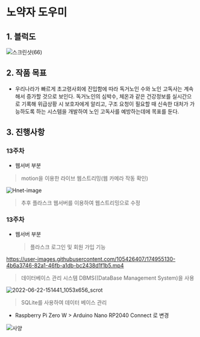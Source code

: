 # 노약자 도우미


## **1. 블럭도**

![스크린샷(66)](https://user-images.githubusercontent.com/105420733/170254203-b201b56a-5249-462b-9ef7-e47de8cbcc74.png)


## **2. 작품 목표**

- 우리나라가 빠르게 초고령사회에 진입함에 따라 독거노인 수와 노인 고독사는 계속해서 증가할 것으로 보인다. 독거노인의 심박수, 체온과 같은 건강정보를 실시간으로 기록해 위급상황 시 보호자에게 알리고, 구조 요청이 필요할 때 신속한 대처가 가능하도록 하는 시스템을 개발하여 노인 고독사를 예방하는데에 목표를 둔다. 


## **3. 진행사항**

### 13주차

* 웹서버 부분
 >motion을 이용한 라이브 웹스트리밍(웹 카메라 작동 확인)


![Hnet-image](https://user-images.githubusercontent.com/105420733/170521420-48f7b16f-75a5-469e-91fe-d81626b120f0.gif)
 >추후 플라스크 웹서버를 이용하여 웹스트리밍으로 수정
  
### 13주차
  
* 웹서버 부분
  >플라스크 로그인 및 회원 가입 기능
  

https://user-images.githubusercontent.com/105426407/174955130-4b6a3746-82a1-46fb-a1db-bc2438d1f1b5.mp4

  >데이터베이스 관리 시스템 DBMS((DataBase Management System)을 사용
  
  
 
  ![2022-06-22-151441_1053x656_scrot](https://user-images.githubusercontent.com/105426407/174958696-fabcdb79-540a-43ea-b400-67c7aa9ad43e.png)
   
   >SQLite를 사용하여 데이터 베이스 관리
  

* Raspberry Pi Zero W > Arduino Nano RP2040 Connect 로 변경

![사양](https://user-images.githubusercontent.com/105420733/170625585-af5e94cb-bba4-4fac-a0e9-2befb2a7de36.png)
